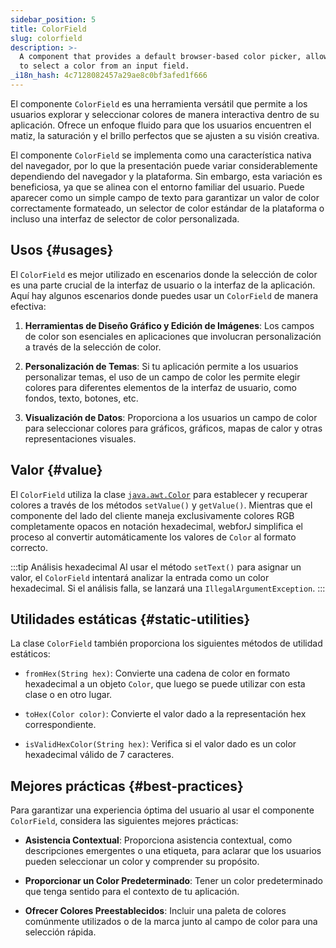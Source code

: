 ```yaml
---
sidebar_position: 5
title: ColorField
slug: colorfield
description: >-
  A component that provides a default browser-based color picker, allowing users
  to select a color from an input field.
_i18n_hash: 4c7128082457a29ae8c0bf3afed1f666
---
```

<DocChip chip='shadow' />
<DocChip chip='name' label="dwc-color-chooser" />
<DocChip chip='since' label='23.02' />
<JavadocLink type="foundation" location="com/webforj/component/field/ColorField" top='true'/>

<ParentLink parent="Field" />

El componente `ColorField` es una herramienta versátil que permite a los usuarios explorar y seleccionar colores de manera interactiva dentro de su aplicación. Ofrece un enfoque fluido para que los usuarios encuentren el matiz, la saturación y el brillo perfectos que se ajusten a su visión creativa.

El componente `ColorField` se implementa como una característica nativa del navegador, por lo que la presentación puede variar considerablemente dependiendo del navegador y la plataforma. Sin embargo, esta variación es beneficiosa, ya que se alinea con el entorno familiar del usuario. Puede aparecer como un simple campo de texto para garantizar un valor de color correctamente formateado, un selector de color estándar de la plataforma o incluso una interfaz de selector de color personalizada.

<ComponentDemo 
path='/webforj/colorfield?' 
javaE='https://raw.githubusercontent.com/webforj/webforj-documentation/refs/heads/main/src/main/java/com/webforj/samples/views/fields/colorfield/ColorFieldView.java'
cssURL='/css/fields/colorfield/colorFieldDemo.css'
height='300px'
/>

## Usos {#usages}

El `ColorField` es mejor utilizado en escenarios donde la selección de color es una parte crucial de la interfaz de usuario o la interfaz de la aplicación. Aquí hay algunos escenarios donde puedes usar un `ColorField` de manera efectiva:

1. **Herramientas de Diseño Gráfico y Edición de Imágenes**: Los campos de color son esenciales en aplicaciones que involucran personalización a través de la selección de color.

2. **Personalización de Temas**: Si tu aplicación permite a los usuarios personalizar temas, el uso de un campo de color les permite elegir colores para diferentes elementos de la interfaz de usuario, como fondos, texto, botones, etc.

3. **Visualización de Datos**: Proporciona a los usuarios un campo de color para seleccionar colores para gráficos, gráficos, mapas de calor y otras representaciones visuales.

## Valor {#value}

El `ColorField` utiliza la clase [`java.awt.Color`](https://docs.oracle.com/en/java/javase/17/docs/api/java.desktop/java/awt/Color.html) para establecer y recuperar colores a través de los métodos `setValue()` y `getValue()`. Mientras que el componente del lado del cliente maneja exclusivamente colores RGB completamente opacos en notación hexadecimal, webforJ simplifica el proceso al convertir automáticamente los valores de `Color` al formato correcto.

:::tip Análisis hexadecimal
Al usar el método `setText()` para asignar un valor, el `ColorField` intentará analizar la entrada como un color hexadecimal. Si el análisis falla, se lanzará una `IllegalArgumentException`.
:::

## Utilidades estáticas {#static-utilities}

La clase `ColorField` también proporciona los siguientes métodos de utilidad estáticos:

- `fromHex(String hex)`: Convierte una cadena de color en formato hexadecimal a un objeto `Color`, que luego se puede utilizar con esta clase o en otro lugar.

- `toHex(Color color)`: Convierte el valor dado a la representación hex correspondiente.

- `isValidHexColor(String hex)`: Verifica si el valor dado es un color hexadecimal válido de 7 caracteres.

## Mejores prácticas {#best-practices}

Para garantizar una experiencia óptima del usuario al usar el componente `ColorField`, considera las siguientes mejores prácticas:

- **Asistencia Contextual**: Proporciona asistencia contextual, como descripciones emergentes o una etiqueta, para aclarar que los usuarios pueden seleccionar un color y comprender su propósito.

- **Proporcionar un Color Predeterminado**: Tener un color predeterminado que tenga sentido para el contexto de tu aplicación.

- **Ofrecer Colores Preestablecidos**: Incluir una paleta de colores comúnmente utilizados o de la marca junto al campo de color para una selección rápida.
